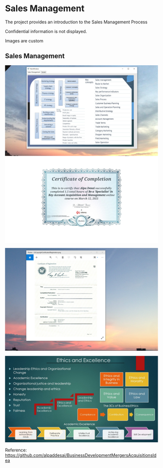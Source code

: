 # Sales Management

The project provides an introduction to the Sales Management Process

Confidential information is not displayed.

Images are custom

## Sales Management 
![image](SalesManagement.png)
![image](Sales.jpg)

![image](USCopyrightCertificate.png)

![image](Ethics.jpg)

Reference: https://github.com/alpaddesai/BusinessDevelopmentMergersAcquisitionsIdea
